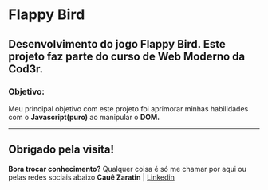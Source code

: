 # Flappy Bird 

Desenvolvimento do jogo Flappy Bird.
Este projeto faz parte do curso de Web Moderno da Cod3r.
---

### Objetivo:
Meu principal objetivo com este projeto foi aprimorar minhas habilidades com o **Javascript(puro)** ao manipular o **DOM.**

---

## Obrigado pela visita!

**Bora trocar conhecimento?** Qualquer coisa é só me chamar por aqui ou pelas redes sociais abaixo
**Cauê Zaratin** | [Linkedin](https://www.linkedin.com/in/cauezaratin/)
